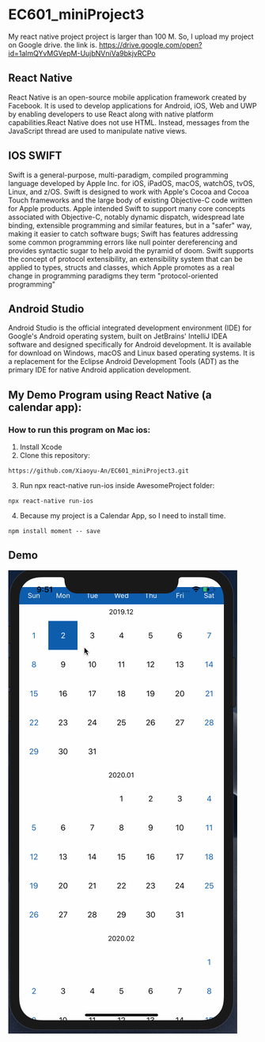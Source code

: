 # EC601_miniProject3
My react native project project is larger than 100 M. So, I upload my project on Google drive. the link is. https://drive.google.com/open?id=1almQYvMGVepM-UujbNVniVa9bkjvRCPo

## React Native
React Native is an open-source mobile application framework created by Facebook. It is used to develop applications for Android, iOS, Web and UWP by enabling developers to use React along with native platform capabilities.React Native does not use HTML. Instead, messages from the JavaScript thread are used to manipulate native views.

## IOS SWIFT
Swift is a general-purpose, multi-paradigm, compiled programming language developed by Apple Inc. for iOS, iPadOS, macOS, watchOS, tvOS, Linux, and z/OS. Swift is designed to work with Apple's Cocoa and Cocoa Touch frameworks and the large body of existing Objective-C code written for Apple products. 
Apple intended Swift to support many core concepts associated with Objective-C, notably dynamic dispatch, widespread late binding, extensible programming and similar features, but in a "safer" way, making it easier to catch software bugs; Swift has features addressing some common programming errors like null pointer dereferencing and provides syntactic sugar to help avoid the pyramid of doom. Swift supports the concept of protocol extensibility, an extensibility system that can be applied to types, structs and classes, which Apple promotes as a real change in programming paradigms they term "protocol-oriented programming"

## Android Studio
Android Studio is the official integrated development environment (IDE) for Google's Android operating system, built on JetBrains' IntelliJ IDEA software and designed specifically for Android development. It is available for download on Windows, macOS and Linux based operating systems. It is a replacement for the Eclipse Android Development Tools (ADT) as the primary IDE for native Android application development.



## My Demo Program using React Native (a calendar app):
### How to run this program on Mac ios:
1. Install Xcode
2. Clone this repository:
```
https://github.com/Xiaoyu-An/EC601_miniProject3.git

```
3. Run npx react-native run-ios inside AwesomeProject folder:
```
npx react-native run-ios

```
4. Because my project is a Calendar App, so I need to install time.
```
npm install moment -- save
```
## Demo
<img src="https://github.com/Xiaoyu-An/EC601_miniProject3/blob/master/test1.gif"/> 


